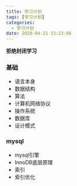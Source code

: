```yaml
---
title: 学习计划
tags: [学习计划]
categories:
  - 学习计划
date: 2020-04-21 13:23:08
---
```


**拒绝封闭学习**

### 基础

* 语言本身
* 数据结构
* 算法
* 计算机网络协议
* 操作系统
* 数据库
* 设计模式

### mysql

* mysql引擎
* InnoDB底层原理
* 索引
* 索引优化